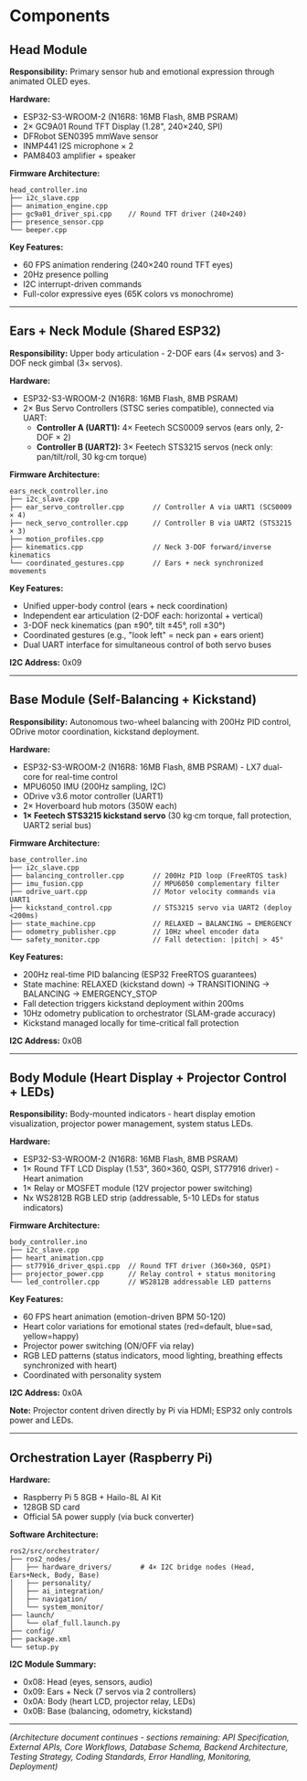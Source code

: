 # Components

## Head Module

**Responsibility:** Primary sensor hub and emotional expression through animated OLED eyes.

**Hardware:**
- ESP32-S3-WROOM-2 (N16R8: 16MB Flash, 8MB PSRAM)
- 2× GC9A01 Round TFT Display (1.28", 240×240, SPI)
- DFRobot SEN0395 mmWave sensor
- INMP441 I2S microphone × 2
- PAM8403 amplifier + speaker

**Firmware Architecture:**
```
head_controller.ino
├── i2c_slave.cpp
├── animation_engine.cpp
├── gc9a01_driver_spi.cpp    // Round TFT driver (240×240)
├── presence_sensor.cpp
└── beeper.cpp
```

**Key Features:**
- 60 FPS animation rendering (240×240 round TFT eyes)
- 20Hz presence polling
- I2C interrupt-driven commands
- Full-color expressive eyes (65K colors vs monochrome)

---

## Ears + Neck Module (Shared ESP32)

**Responsibility:** Upper body articulation - 2-DOF ears (4× servos) and 3-DOF neck gimbal (3× servos).

**Hardware:**
- ESP32-S3-WROOM-2 (N16R8: 16MB Flash, 8MB PSRAM)
- 2× Bus Servo Controllers (STSC series compatible), connected via UART:
  - **Controller A (UART1):** 4× Feetech SCS0009 servos (ears only, 2-DOF × 2)
  - **Controller B (UART2):** 3× Feetech STS3215 servos (neck only: pan/tilt/roll, 30 kg·cm torque)

**Firmware Architecture:**
```
ears_neck_controller.ino
├── i2c_slave.cpp
├── ear_servo_controller.cpp       // Controller A via UART1 (SCS0009 × 4)
├── neck_servo_controller.cpp      // Controller B via UART2 (STS3215 × 3)
├── motion_profiles.cpp
├── kinematics.cpp                 // Neck 3-DOF forward/inverse kinematics
└── coordinated_gestures.cpp       // Ears + neck synchronized movements
```

**Key Features:**
- Unified upper-body control (ears + neck coordination)
- Independent ear articulation (2-DOF each: horizontal + vertical)
- 3-DOF neck kinematics (pan ±90°, tilt ±45°, roll ±30°)
- Coordinated gestures (e.g., "look left" = neck pan + ears orient)
- Dual UART interface for simultaneous control of both servo buses

**I2C Address:** 0x09

---

## Base Module (Self-Balancing + Kickstand)

**Responsibility:** Autonomous two-wheel balancing with 200Hz PID control, ODrive motor coordination, kickstand deployment.

**Hardware:**
- ESP32-S3-WROOM-2 (N16R8: 16MB Flash, 8MB PSRAM) - LX7 dual-core for real-time control
- MPU6050 IMU (200Hz sampling, I2C)
- ODrive v3.6 motor controller (UART1)
- 2× Hoverboard hub motors (350W each)
- **1× Feetech STS3215 kickstand servo** (30 kg·cm torque, fall protection, UART2 serial bus)

**Firmware Architecture:**
```
base_controller.ino
├── i2c_slave.cpp
├── balancing_controller.cpp       // 200Hz PID loop (FreeRTOS task)
├── imu_fusion.cpp                 // MPU6050 complementary filter
├── odrive_uart.cpp                // Motor velocity commands via UART1
├── kickstand_control.cpp          // STS3215 servo via UART2 (deploy <200ms)
├── state_machine.cpp              // RELAXED → BALANCING → EMERGENCY
├── odometry_publisher.cpp         // 10Hz wheel encoder data
└── safety_monitor.cpp             // Fall detection: |pitch| > 45°
```

**Key Features:**
- 200Hz real-time PID balancing (ESP32 FreeRTOS guarantees)
- State machine: RELAXED (kickstand down) → TRANSITIONING → BALANCING → EMERGENCY_STOP
- Fall detection triggers kickstand deployment within 200ms
- 10Hz odometry publication to orchestrator (SLAM-grade accuracy)
- Kickstand managed locally for time-critical fall protection

**I2C Address:** 0x0B

---

## Body Module (Heart Display + Projector Control + LEDs)

**Responsibility:** Body-mounted indicators - heart display emotion visualization, projector power management, system status LEDs.

**Hardware:**
- ESP32-S3-WROOM-2 (N16R8: 16MB Flash, 8MB PSRAM)
- 1× Round TFT LCD Display (1.53", 360×360, QSPI, ST77916 driver) - Heart animation
- 1× Relay or MOSFET module (12V projector power switching)
- Nx WS2812B RGB LED strip (addressable, 5-10 LEDs for status indicators)

**Firmware Architecture:**
```
body_controller.ino
├── i2c_slave.cpp
├── heart_animation.cpp
├── st77916_driver_qspi.cpp  // Round TFT driver (360×360, QSPI)
├── projector_power.cpp      // Relay control + status monitoring
└── led_controller.cpp       // WS2812B addressable LED patterns
```

**Key Features:**
- 60 FPS heart animation (emotion-driven BPM 50-120)
- Heart color variations for emotional states (red=default, blue=sad, yellow=happy)
- Projector power switching (ON/OFF via relay)
- RGB LED patterns (status indicators, mood lighting, breathing effects synchronized with heart)
- Coordinated with personality system

**I2C Address:** 0x0A

**Note:** Projector content driven directly by Pi via HDMI; ESP32 only controls power and LEDs.

---


## Orchestration Layer (Raspberry Pi)

**Hardware:**
- Raspberry Pi 5 8GB + Hailo-8L AI Kit
- 128GB SD card
- Official 5A power supply (via buck converter)

**Software Architecture:**
```
ros2/src/orchestrator/
├── ros2_nodes/
│   ├── hardware_drivers/       # 4× I2C bridge nodes (Head, Ears+Neck, Body, Base)
│   ├── personality/
│   ├── ai_integration/
│   ├── navigation/
│   └── system_monitor/
├── launch/
│   └── olaf_full.launch.py
├── config/
├── package.xml
└── setup.py
```

**I2C Module Summary:**
- 0x08: Head (eyes, sensors, audio)
- 0x09: Ears + Neck (7 servos via 2 controllers)
- 0x0A: Body (heart LCD, projector relay, LEDs)
- 0x0B: Base (balancing, odometry, kickstand)

---

_(Architecture document continues - sections remaining: API Specification, External APIs, Core Workflows, Database Schema, Backend Architecture, Testing Strategy, Coding Standards, Error Handling, Monitoring, Deployment)_

